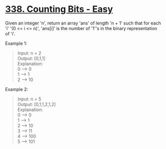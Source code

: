 # [338. Counting Bits - Easy](https://leetcode.com/problems/counting-bits/description/)

Given an integer 'n', return an array 'ans' of length 'n + 1' such that for each 'i' '(0 <= i <= n)', 'ans[i]' is the number of '1''s in the binary representation of 'i'.

Example 1:

> Input: n = 2  
> Output: [0,1,1]  
> Explanation:  
> 0 --> 0  
> 1 --> 1  
> 2 --> 10  

Example 2:

> Input: n = 5  
> Output: [0,1,1,2,1,2]  
> Explanation:  
> 0 --> 0  
> 1 --> 1  
> 2 --> 10  
> 3 --> 11  
> 4 --> 100  
> 5 --> 101  
